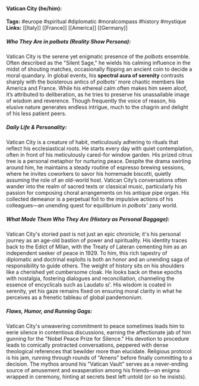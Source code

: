 #### Vatican City (he/him):  
**Tags:** #europe #spiritual #diplomatic #moralcompass #history #mystique  
**Links:** [[Italy]] [[France]] [[America]] [[Germany]]  

##### Who They Are in *polbots* (Reality Show Persona):  
Vatican City is the serene yet enigmatic presence of the *polbots* ensemble. Often described as the "Silent Sage," he wields his calming influence in the midst of shouting matches, occasionally flipping an ancient coin to decide a moral quandary. In global events, his **spectral aura of serenity** contrasts sharply with the boisterous antics of *polbots’* more chaotic members like America and France. While his ethereal calm often makes him seem aloof, it’s attributed to deliberation, as he tries to preserve his unassailable image of wisdom and reverence. Though frequently the voice of reason, his elusive nature generates endless intrigue, much to the chagrin and delight of his less patient peers.

##### Daily Life & Personality:  
Vatican City is a creature of habit, meticulously adhering to rituals that reflect his ecclesiastical roots. He starts every day with quiet contemplation, often in front of his meticulously cared-for window garden. His prized citrus tree is a personal metaphor for nurturing peace. Despite the drama swirling around him, he maintains a steady routine of espresso brewing sessions, where he invites coworkers to savor his homemade biscotti, quietly assuming the role of an old-world host. Vatican City’s conversations often wander into the realm of sacred texts or classical music, particularly his passion for composing choral arrangements on his antique pipe organ. His collected demeanor is a perpetual foil to the impulsive actions of his colleagues—an unending quest for equilibrium in *polbots'* zany world.

##### What Made Them Who They Are (History as Personal Baggage):  
Vatican City's storied past is not just an epic chronicle; it's his personal journey as an age-old bastion of power and spirituality. His identity traces back to the Edict of Milan, with the Treaty of Lateran cementing him as an independent seeker of peace in 1929. To him, this rich tapestry of diplomatic and doctrinal exploits is both an honor and an unending saga of responsibility to guide others. The weight of history sits on his shoulders like a cherished yet cumbersome cloak. He looks back on these epochs with nostalgia, fostering dialogues and reconciliation, channeling the essence of encyclicals such as Laudato si'. His wisdom is coated in serenity, yet his gaze remains fixed on ensuring moral clarity in what he perceives as a frenetic tableau of global pandemonium.

##### Flaws, Humor, and Running Gags:  
Vatican City's unwavering commitment to peace sometimes leads him to eerie silence in contentious discussions, earning the affectionate jab of him gunning for the "Nobel Peace Prize for Silence." His devotion to procedure leads to comically protracted conversations, peppered with dense theological references that bewilder more than elucidate. Religious protocol is his jam, running through rounds of "Amens" before finally committing to a decision. The mythos around his "Vatican Vault" serves as a never-ending source of amusement and exasperation among his friends—an enigma wrapped in ceremony, hinting at secrets best left untold (or so he insists).